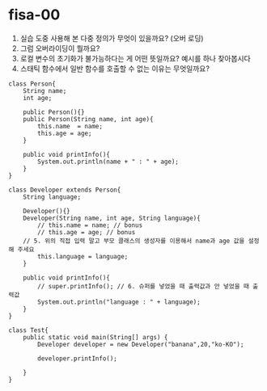 # fisa-00

1. 실습 도중 사용해 본 다중 정의가 무엇이 있을까요? (오버 로딩)
2. 그럼 오버라이딩이 뭘까요?
3. 로컬 변수의 초기화가 불가능하다는 게 어떤 뜻일까요? 예시를 하나 찾아봅시다
4. 스태틱 함수에서 일반 함수를 호출할 수 없는 이유는 무엇일까요?

```
class Person{
    String name;
    int age;
   
    public Person(){}
    public Person(String name, int age){
        this.name  = name;
        this.age = age;
    }
   
    public void printInfo(){
        System.out.println(name + " : " + age);
    }
}

class Developer extends Person{
    String language;
   
    Developer(){}
    Developer(String name, int age, String language){
        // this.name = name; // bonus
        // this.age = age; // bonus
	// 5. 위의 직접 입력 말고 부모 클래스의 생성자를 이용해서 name과 age 값을 설정해 주세요
        this.language = language;
    }
   
    public void printInfo(){
        // super.printInfo(); // 6. 슈퍼를 넣었을 때 출력값과 안 넣었을 때 출력값
        System.out.println("language : " + language);
    }
}

class Test{
    public static void main(String[] args) {
        Developer developer = new Developer("banana",20,"ko-KO");
       
        developer.printInfo();
       
    }
}
```
